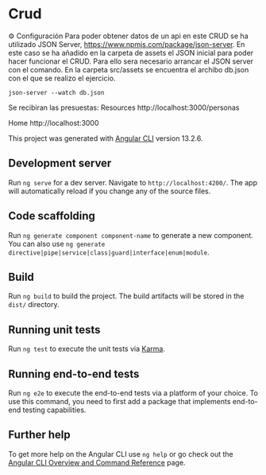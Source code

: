 # Crud

⚙️ Configuración
Para poder obtener datos de un api en este CRUD se ha utilizado JSON Server, https://www.npmjs.com/package/json-server.
En este caso se ha añadido en la carpeta de assets el JSON inicial para poder hacer funcionar el CRUD.
Para ello sera necesario arrancar el JSON server con el comando.
En la carpeta src/assets se encuentra el archibo db.json con el que se realizo el ejercicio.

```
json-server --watch db.json
```
Se recibiran las presuestas:
  Resources
  http://localhost:3000/personas

  Home
  http://localhost:3000

This project was generated with [Angular CLI](https://github.com/angular/angular-cli) version 13.2.6.

## Development server

Run `ng serve` for a dev server. Navigate to `http://localhost:4200/`. The app will automatically reload if you change any of the source files.

## Code scaffolding

Run `ng generate component component-name` to generate a new component. You can also use `ng generate directive|pipe|service|class|guard|interface|enum|module`.

## Build

Run `ng build` to build the project. The build artifacts will be stored in the `dist/` directory.

## Running unit tests

Run `ng test` to execute the unit tests via [Karma](https://karma-runner.github.io).

## Running end-to-end tests

Run `ng e2e` to execute the end-to-end tests via a platform of your choice. To use this command, you need to first add a package that implements end-to-end testing capabilities.

## Further help

To get more help on the Angular CLI use `ng help` or go check out the [Angular CLI Overview and Command Reference](https://angular.io/cli) page.
